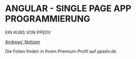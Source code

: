 # ANGULAR - SINGLE PAGE APP PROGRAMMIERUNG

EIN KURS VON PPEDV

[Andreas' Notizen](../andreas/a-notes.md)

Die Folien finden in Ihrem Premium-Profil auf ppedv.de


